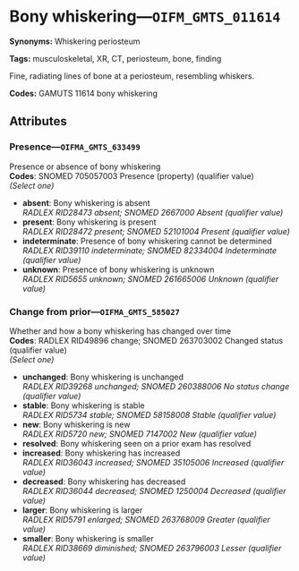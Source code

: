 # Bony whiskering—`OIFM_GMTS_011614`

**Synonyms:** Whiskering periosteum

**Tags:** musculoskeletal, XR, CT, periosteum, bone, finding

Fine, radiating lines of bone at a periosteum, resembling whiskers.

**Codes:** GAMUTS 11614 bony whiskering

## Attributes

### Presence—`OIFMA_GMTS_633499`

Presence or absence of bony whiskering  
**Codes**: SNOMED 705057003 Presence (property) (qualifier value)  
*(Select one)*

- **absent**: Bony whiskering is absent  
_RADLEX RID28473 absent; SNOMED 2667000 Absent (qualifier value)_
- **present**: Bony whiskering is present  
_RADLEX RID28472 present; SNOMED 52101004 Present (qualifier value)_
- **indeterminate**: Presence of bony whiskering cannot be determined  
_RADLEX RID39110 indeterminate; SNOMED 82334004 Indeterminate (qualifier value)_
- **unknown**: Presence of bony whiskering is unknown  
_RADLEX RID5655 unknown; SNOMED 261665006 Unknown (qualifier value)_

### Change from prior—`OIFMA_GMTS_585027`

Whether and how a bony whiskering has changed over time  
**Codes**: RADLEX RID49896 change; SNOMED 263703002 Changed status (qualifier value)  
*(Select one)*

- **unchanged**: Bony whiskering is unchanged  
_RADLEX RID39268 unchanged; SNOMED 260388006 No status change (qualifier value)_
- **stable**: Bony whiskering is stable  
_RADLEX RID5734 stable; SNOMED 58158008 Stable (qualifier value)_
- **new**: Bony whiskering is new  
_RADLEX RID5720 new; SNOMED 7147002 New (qualifier value)_
- **resolved**: Bony whiskering seen on a prior exam has resolved  
- **increased**: Bony whiskering has increased  
_RADLEX RID36043 increased; SNOMED 35105006 Increased (qualifier value)_
- **decreased**: Bony whiskering has decreased  
_RADLEX RID36044 decreased; SNOMED 1250004 Decreased (qualifier value)_
- **larger**: Bony whiskering is larger  
_RADLEX RID5791 enlarged; SNOMED 263768009 Greater (qualifier value)_
- **smaller**: Bony whiskering is smaller  
_RADLEX RID38669 diminished; SNOMED 263796003 Lesser (qualifier value)_